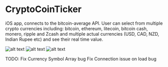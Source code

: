 # CryptoCoinTicker

iOS app, connects to the bitcoin-average API.  User can select from multiple crypto currencies including: bitcoin, ethereum, litecoin, bitcoin cash, monero, ripple and Zcash and multiple actual currencies (USD, CAD, NZD, Indian Rupee etc) and see their real time value.  

![alt text](https://i.imgur.com/teLKsnS.png)
![alt text](https://i.imgur.com/b9zl7Gz.png)
![alt text](https://i.imgur.com/GiDPeeb.png)


TODO:
Fix Currency Symbol Array bug 
Fix Connection issue on load bug
